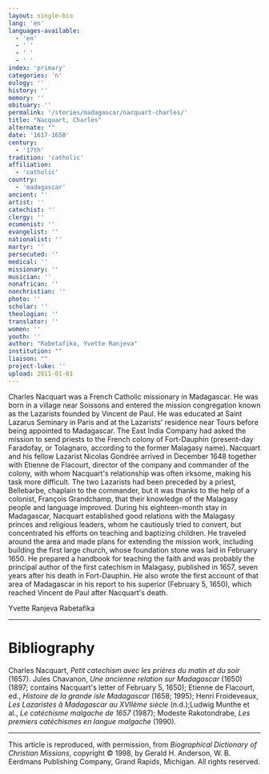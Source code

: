 ```yaml
---
layout: single-bio
lang: 'en'
languages-available:
  - 'en'
  - ' '
  - ' '
  - ' '
index: 'primary'
categories: 'n'
eulogy: ''
history: ''
memory: ''
obituary: ''
permalink: '/stories/madagascar/nacquart-charles/'
title: "Nacquart, Charles"
alternate: ""
date: '1617-1650'
century:
  - '17th'
tradition: 'catholic'
affiliation:
  - 'catholic'
country:
  - 'madagascar'
ancient: ''
artist: ''
catechist: ''
clergy: ''
ecumenist: ''
evangelist: ''
nationalist: ''
martyr: ''
persecuted: ''
medical: ''
missionary: ''
musician: ''
nonafrican: ''
nonchristian: ''
photo: ''
scholar: ''
theologian: ''
translator: ''
women: ''
youth: ''
author: "Rabetafika, Yvette Ranjeva"
institution: ""
liaison: ""
project-luke: ''
upload: 2011-01-01
---
```




Charles Nacquart was a French Catholic missionary in Madagascar. He was born in a village near Soissons and entered the mission congregation known as the Lazarists founded by Vincent de Paul. He was educated at Saint Lazarus Seminary in Paris and at the Lazarists' residence near Tours before being appointed to Madagascar. The East India Company had asked the mission to send priests to the French colony of Fort-Dauphin (present-day Faradofay, or Tolagnaro, according to the former Malagasy name). Nacquart and his fellow Lazarist Nicolas Gondrée arrived in December 1648 together with Etienne de Flacourt, director of the company and commander of the colony, with whom Nacquart's relationship was often irksome, making his task more difficult. The two Lazarists had been preceded by a priest, Bellebarbe, chaplain to the commander, but it was thanks to the help of a colonist, François Grandchamp, that their knowledge of the Malagasy people and language improved. During his eighteen-month stay in Madagascar, Nacquart established good relations with the Malagasy princes and religious leaders, whom he cautiously tried to convert, but concentrated his efforts on teaching and baptizing children. He traveled around the area and made plans for extending the mission work, including building the first large church, whose foundation stone was laid in February 1650. He prepared a handbook for teaching the faith and was probably the principal author of the first catechism in Malagasy, published in 1657, seven years after his death in Fort-Dauphin. He also wrote the first account of that area of Madagascar in his report to his superior (February 5, 1650), which reached Vincent de Paul after Nacquart's death.

Yvette Ranjeva Rabetafika

---

# Bibliography

Charles Nacquart, *Petit catechism avec les prières du matin et du soir* (1657). Jules Chavanon, *Une ancienne relation sur Madagascar* (1650) (1897; contains Nacquart's letter of February 5, 1650); Etienne de Flacourt, ed., *Histoire de la grande isle Madagascar* (1658; 1995); Henri Froideveaux, *Les Lazaristes à Madagascar au XVIIème siècle* (n.d.);Ludwig Munthe et al., *Le catéchisme malgache de 1657* (1987); Modeste Rakotondrabe, *Les premiers catéchismes en langue malgache* (1990).

---

This article is reproduced, with permission, from *Biographical Dictionary of Christian Missions*, copyright © 1998, by Gerald H. Anderson, W. B. Eerdmans Publishing Company, Grand Rapids, Michigan. All rights reserved.